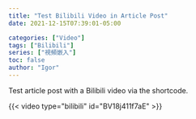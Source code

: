 ```yaml
---
title: "Test Bilibili Video in Article Post"
date: 2021-12-15T07:39:01-05:00

categories: ["Video"]
tags: ["Bilibili"]
series: ["視頻嵌入"]
toc: false
author: "Igor"
---
```


Test article post with a Bilibili video via the shortcode.

<!--more-->

{{< video type="bilibili" id="BV18j411f7aE" >}}

